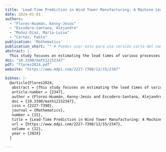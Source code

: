 ```yaml
---
title: 'Lead-Time Prediction in Wind Tower Manufacturing: A Machine Learning-Based Approach'
date: 2024-01-01
authors:
  - "Flores-Huamán, Kenny-Jesús"
  - "Escudero-Santana, Alejandro"
  - "Muñoz-Díaz, María-Luisa"
  - "Cortés, Pablo"
publication: 'Mathematics'
publication_short: "" # Puedes usar esto para una versión corta del nombre de la conferencia
abstract: |-
  This study focuses on estimating the lead times of various processes in wind tower factories. Accurate estimation of these times allows for more efficient sequencing of activities, proper allocation of resources, and setting of realistic delivery dates, thus avoiding delays and bottlenecks in the production flow and improving process quality and efficiency. In addition, accurate estimation of these times contributes to a proper assessment of costs, overcoming the limitations of traditional techniques; this allows for the establishment of tighter quotations. The data used in this study were collected at wind tower manufacturing facilities in Spain and Brazil. Data preprocessing was conducted rigorously, encompassing cleaning, transformation, and feature selection processes. Following preprocessing, machine learning regression analysis was performed to estimate lead times. Nine algorithms were employed: decision trees, random forest, Ridge regression, Lasso regression, Elastic Net, support vector regression, gradient boosting, XGBoost, LightGBM, and multilayer perceptron. Additionally, the performance of two deep learning models, TabNet and NODE, designed specifically for tabular data, was evaluated. The results showed that gradient boosting-based algorithms were the most effective in predicting processing times and optimizing resource allocation. The system is designed to retrain models as new information becomes available.
doi: "10.3390/math12152347"
pdf: "flores2024.pdf"
website: "https://www.mdpi.com/2227-7390/12/15/2347"

bibtex: |-
  @article{Flores2024,
   abstract = {This study focuses on estimating the lead times of various processes in wind tower factories. Accurate estimation of these times allows for more efficient sequencing of activities, proper allocation of resources, and setting of realistic delivery dates, thus avoiding delays and bottlenecks in the production flow and improving process quality and efficiency. In addition, accurate estimation of these times contributes to a proper assessment of costs, overcoming the limitations of traditional techniques; this allows for the establishment of tighter quotations. The data used in this study were collected at wind tower manufacturing facilities in Spain and Brazil. Data preprocessing was conducted rigorously, encompassing cleaning, transformation, and feature selection processes. Following preprocessing, machine learning regression analysis was performed to estimate lead times. Nine algorithms were employed: decision trees, random forest, Ridge regression, Lasso regression, Elastic Net, support vector regression, gradient boosting, XGBoost, LightGBM, and multilayer perceptron. Additionally, the performance of two deep learning models, TabNet and NODE, designed specifically for tabular data, was evaluated. The results showed that gradient boosting-based algorithms were the most effective in predicting processing times and optimizing resource allocation. The system is designed to retrain models as new information becomes available.},
   article-number = {2347},
   author = {Flores-Huamán, Kenny-Jesús and Escudero-Santana, Alejandro and Muñoz-Díaz, María-Luisa and Cortés, Pablo},
   doi = {10.3390/math12152347},
   issn = {2227-7390},
   journal = {Mathematics},
   number = {15},
   title = {Lead-Time Prediction in Wind Tower Manufacturing: A Machine Learning-Based Approach},
   url = {https://www.mdpi.com/2227-7390/12/15/2347},
   volume = {12},
   year = {2024}
  }

---
```

